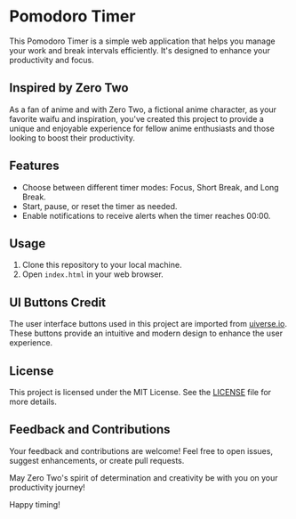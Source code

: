 # Pomodoro Timer

This Pomodoro Timer is a simple web application that helps you manage your work and break intervals efficiently. It's designed to enhance your productivity and focus.

## Inspired by Zero Two

As a fan of anime and with Zero Two, a fictional anime character, as your favorite waifu and inspiration, you've created this project to provide a unique and enjoyable experience for fellow anime enthusiasts and those looking to boost their productivity.

## Features

- Choose between different timer modes: Focus, Short Break, and Long Break.
- Start, pause, or reset the timer as needed.
- Enable notifications to receive alerts when the timer reaches 00:00.

## Usage

1. Clone this repository to your local machine.
2. Open `index.html` in your web browser.

## UI Buttons Credit

The user interface buttons used in this project are imported from [uiverse.io](https://uiverse.io). These buttons provide an intuitive and modern design to enhance the user experience.

## License

This project is licensed under the MIT License. See the [LICENSE](LICENSE) file for more details.

## Feedback and Contributions

Your feedback and contributions are welcome! Feel free to open issues, suggest enhancements, or create pull requests.

May Zero Two's spirit of determination and creativity be with you on your productivity journey!

Happy timing!
